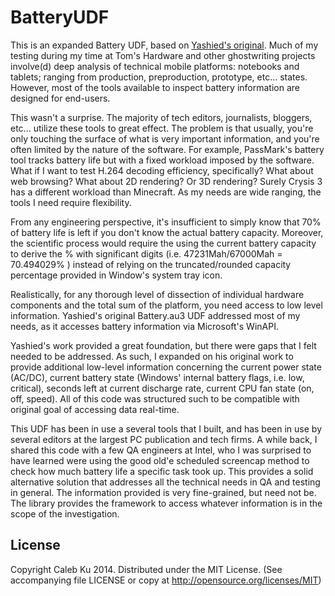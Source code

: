 BatteryUDF
==========
This is an expanded Battery UDF, based on [Yashied's original](http://yashied.ru/ProjectFiles/UDF/Battery.au3). Much of my testing during my time at Tom's Hardware and other ghostwriting projects involve(d) deep analysis of technical mobile platforms: notebooks and tablets; ranging from production, preproduction, prototype, etc... states. However, most of the tools available to inspect battery information are designed for end-users. 

This wasn't a surprise. The majority of tech editors, journalists, bloggers, etc... utilize these tools to great effect. The problem is that usually, you're only touching the surface of what is very important information, and you're often limited by the nature of the software. For example, PassMark's battery tool tracks battery life but with a fixed workload imposed by the software. What if I want to test H.264 decoding efficiency, specifically? What about web browsing? What about 2D rendering? Or 3D rendering? Surely Crysis 3 has a different workload than Minecraft. As my needs are wide ranging, the tools I need require flexibility.

From any engineering perspective, it's insufficient to simply know that 70% of battery life is left if you don't know the actual battery capacity. Moreover, the scientific process would require the using the current battery capacity to derive the % with significant digits (i.e. 47231Mah/67000Mah = 70.494029% ) instead of relying on the truncated/rounded capacity percentage provided in Window's system tray icon.

Realistically, for any thorough level of dissection of individual hardware components and the total sum of the platform, you need access to low level information. Yashied's original Battery.au3 UDF addressed most of my needs, as it accesses battery information via Microsoft's WinAPI. 

Yashied's work provided a great foundation, but there were gaps that I felt needed to be addressed. As such, I expanded on his original work to provide additional low-level information concerning the current power state (AC/DC), current battery state (Windows' internal battery flags, i.e. low, critical), seconds left at current discharge rate, current CPU fan state (on, off, speed). All of this code was structured such to be compatible with original goal of accessing data real-time.

This UDF has been in use a several tools that I built, and has been in use by several editors at the largest PC publication and tech firms. A while back, I shared this code with a few QA engineers at Intel, who I was surprised to have learned were using the good old'e scheduled screencap method to check how much battery life a specific task took up. This provides a solid alternative solution that addresses all the technical needs in QA and testing in general. The information provided is very fine-grained, but need not be. The library provides the framework to access whatever information is in the scope of the investigation.

## License

Copyright Caleb Ku 2014. Distributed under the MIT License. (See accompanying file LICENSE or copy at http://opensource.org/licenses/MIT)
